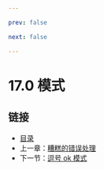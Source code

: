 ```yaml
---

prev: false  

next: false  

---
```


# 17.0 模式

## 链接

- [目录](directory.md)
- 上一章：[糟糕的错误处理](16.10.md)
- 下一节：[逗号 ok 模式](17.1.md)